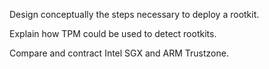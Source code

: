 Design conceptually the steps necessary to deploy a rootkit.

Explain how TPM could be used to detect rootkits.

Compare and contract Intel SGX and ARM Trustzone.
